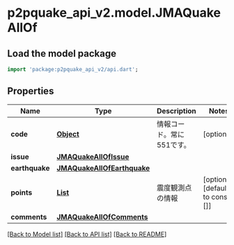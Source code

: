 # p2pquake_api_v2.model.JMAQuakeAllOf

## Load the model package
```dart
import 'package:p2pquake_api_v2/api.dart';
```

## Properties
Name | Type | Description | Notes
------------ | ------------- | ------------- | -------------
**code** | [**Object**](.md) | 情報コード。常に551です。 | [optional] 
**issue** | [**JMAQuakeAllOfIssue**](JMAQuakeAllOfIssue.md) |  | 
**earthquake** | [**JMAQuakeAllOfEarthquake**](JMAQuakeAllOfEarthquake.md) |  | 
**points** | [**List<JMAQuakeAllOfPoints>**](JMAQuakeAllOfPoints.md) | 震度観測点の情報 | [optional] [default to const []]
**comments** | [**JMAQuakeAllOfComments**](JMAQuakeAllOfComments.md) |  | 

[[Back to Model list]](../README.md#documentation-for-models) [[Back to API list]](../README.md#documentation-for-api-endpoints) [[Back to README]](../README.md)


